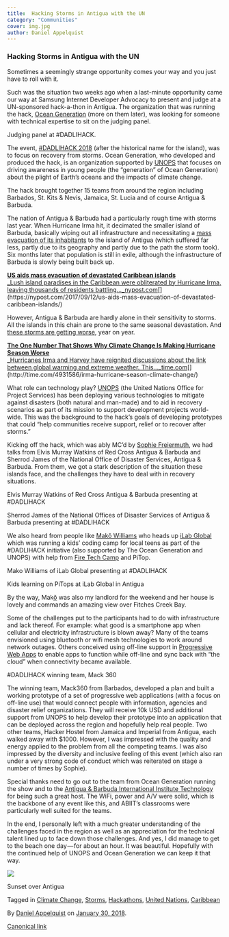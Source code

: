 ```yaml
---
title:  Hacking Storms in Antigua with the UN
category: "Communities"
cover: img.jpg
author: Daniel Appelquist
---
```


### Hacking Storms in Antigua with the UN

Sometimes a seemingly strange opportunity comes your way and you just have to roll with it.

Such was the situation two weeks ago when a last-minute opportunity came our way at Samsung Internet Developer Advocacy to present and judge at a UN-sponsored hack-a-thon in Antigua. The organization that was running the hack, [Ocean Generation](http://oceangeneration.org/about/) (more on them later), was looking for someone with technical expertise to sit on the judging panel.

Judging panel at #DADLIHACK.

The event, [#DADLIHACK 2018](http://oceangeneration.org/dadlihack/) (after the historical name for the island), was to focus on recovery from storms. Ocean Generation, who developed and produced the hack, is an organization supported by [UNOPS](https://www.unops.org/) that focuses on driving awareness in young people (the “generation” of Ocean Generation) about the plight of Earth’s oceans and the impacts of climate change.

The hack brought together 15 teams from around the region including Barbados, St. Kits & Nevis, Jamaica, St. Lucia and of course Antigua & Barbuda.

The nation of Antigua & Barbuda had a particularly rough time with storms last year. When Hurricane Irma hit, it decimated the smaller island of Barbuda, basically wiping out all infrastructure and necessitating a [mass evacuation of its inhabitants](https://nypost.com/2017/09/12/us-aids-mass-evacuation-of-devastated-caribbean-islands/) to the island of Antigua (which suffered far less, partly due to its geography and partly due to the path the storm took). Six months later that population is still in exile, although the infrastructure of Barbuda is slowly being built back up.

[**US aids mass evacuation of devastated Caribbean islands**  
_Lush island paradises in the Caribbean were obliterated by Hurricane Irma, leaving thousands of residents battling…_nypost.com](https://nypost.com/2017/09/12/us-aids-mass-evacuation-of-devastated-caribbean-islands/ "https://nypost.com/2017/09/12/us-aids-mass-evacuation-of-devastated-caribbean-islands/")[](https://nypost.com/2017/09/12/us-aids-mass-evacuation-of-devastated-caribbean-islands/)

However, Antigua & Barbuda are hardly alone in their sensitivity to storms. All the islands in this chain are prone to the same seasonal devastation. And [these storms are getting worse](http://time.com/4931586/irma-hurricane-season-climate-change/), year on year.

[**The One Number That Shows Why Climate Change Is Making Hurricane Season Worse**  
_Hurricanes Irma and Harvey have reignited discussions about the link between global warming and extreme weather. This…_time.com](http://time.com/4931586/irma-hurricane-season-climate-change/ "http://time.com/4931586/irma-hurricane-season-climate-change/")[](http://time.com/4931586/irma-hurricane-season-climate-change/)

What role can technology play? [UNOPS](https://medium.com/u/2ec6acb37a17) (the United Nations Office for Project Services) has been deploying various technologies to mitigate against disasters (both natural and man-made) and to aid in recovery scenarios as part of its mission to support development projects world-wide. This was the background to the hack’s goals of developing prototypes that could “help communities receive support, relief or to recover after storms.”

Kicking off the hack, which was ably MC’d by [Sophie Freiermuth](https://twitter.com/wickedgeekie), we had talks from Elvis Murray Watkins of Red Cross Antigua & Barbuda and Sherrod James of the National Office of Disaster Services, Antigua & Barbuda. From them, we got a stark description of the situation these islands face, and the challenges they have to deal with in recovery situations.

Elvis Murray Watkins of Red Cross Antigua & Barbuda presenting at #DADLIHACK

Sherrod James of the National Offices of Disaster Services of Antigua & Barbuda presenting at #DADLIHACK

We also heard from people like [Makŏ Williams](https://twitter.com/ilabglobal) who heads up [iLab Global](https://ilabglobal.com/) which was running a kids’ coding camp for local teens as part of the #DADLIHACK initiative (also supported by The Ocean Generation and UNOPS) with help from [Fire Tech Camp](https://medium.com/u/3d6d3ad6b9fb) and PiTop.

Mako Williams of iLab Global presenting at #DADLIHACK

Kids learning on PiTops at iLab Global in Antigua

By the way, Mak[ŏ](https://twitter.com/ilabglobal) was also my landlord for the weekend and her house is lovely and commands an amazing view over Fitches Creek Bay.

Some of the challenges put to the participants had to do with infrastructure and lack thereof. For example: what good is a smartphone app when cellular and electricity infrastructure is blown away? Many of the teams envisioned using bluetooth or wifi mesh technologies to work around network outages. Others conceived using off-line support in [Progressive Web Apps](https://samsunginter.net/docs/progressive-web-apps) to enable apps to function while off-line and sync back with “the cloud” when connectivity became available.

#DADLIHACK winning team, Mack 360

The winning team, Mack360 from Barbados, developed a plan and built a working prototype of a set of progressive web applications (with a focus on off-line use) that would connect people with information, agencies and disaster relief organizations. They will receive 10k USD and additional support from UNOPS to help develop their prototype into an application that can be deployed across the region and hopefully help real people. Two other teams, Hacker Hostel from Jamaica and Imperial from Antigua, each walked away with $1000. However, I was impressed with the quality and energy applied to the problem from all the competing teams. I was also impressed by the diversity and inclusive feeling of this event (which also ran under a very strong code of conduct which was reiterated on stage a number of times by Sophie).

Special thanks need to go out to the team from Ocean Generation running the show and to the [Antigua & Barbuda International Institute Technology](https://abiit.edu.ag/) for being such a great host. The WiFi, power and A/V were solid, which is the backbone of any event like this, and ABIIT’s classrooms were particularly well suited for the teams.

In the end, I personally left with a much greater understanding of the challenges faced in the region as well as an appreciation for the technical talent lined up to face down those challenges. And yes, I did manage to get to the beach one day — for about an hour. It was beautiful. Hopefully with the continued help of UNOPS and Ocean Generation we can keep it that way.

![](https://cdn-images-1.medium.com/max/1000/1*HldHZLjtvIhMwfdW-3_yaQ.jpeg)

Sunset over Antigua

Tagged in [Climate Change](https://medium.com/tag/climate-change), [Storms](https://medium.com/tag/storms), [Hackathons](https://medium.com/tag/hackathons), [United Nations](https://medium.com/tag/united-nations), [Caribbean](https://medium.com/tag/caribbean)

By [Daniel Appelquist](https://medium.com/@torgo) on [January 30, 2018](https://medium.com/p/2f705bd9dd97).

[Canonical link](https://medium.com/@torgo/hacking-storms-in-antigua-with-the-un-2f705bd9dd97)
